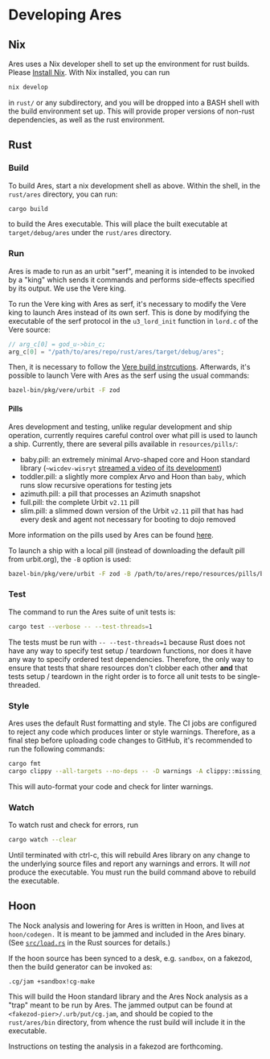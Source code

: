 # Developing Ares

## Nix
Ares uses a Nix developer shell to set up the environment for rust builds. Please [Install Nix](https://nixos.org/download#download-nix).
With Nix installed, you can run

```bash
nix develop
```

in `rust/` or any subdirectory, and you will be dropped into a BASH shell with the build environment set up. This will provide proper versions of non-rust dependencies, as well as the rust environment.

## Rust

### Build

To build Ares, start a nix development shell as above. Within the shell, in the `rust/ares` directory, you can run:

```bash
cargo build
```

to build the Ares executable. This will place the built executable at `target/debug/ares` under the `rust/ares` directory.

### Run

Ares is made to run as an urbit "serf", meaning it is intended to be invoked by a "king" which sends it commands and performs side-effects specified by its output. We use the Vere king.

To run the Vere king with Ares as serf, it's necessary to modify the Vere king to launch Ares instead of its own serf. This is done by modifying the executable of the serf protocol in the `u3_lord_init` function in `lord.c` of the Vere source:

```C
// arg_c[0] = god_u->bin_c;
arg_c[0] = "/path/to/ares/repo/rust/ares/target/debug/ares";
```

Then, it is necessary to follow the [Vere build instrcutions](https://github.com/urbit/vere/blob/develop/INSTALL.md). Afterwards, it's possible to launch Vere with Ares as the serf using the usual commands:

```bash
bazel-bin/pkg/vere/urbit -F zod
```

#### Pills

Ares development and testing, unlike regular development and ship operation, currently requires careful control over what pill is used to launch a ship. Currently, there are several pills available in `resources/pills/`:
* baby.pill: an extremely minimal Arvo-shaped core and Hoon standard library (`~wicdev-wisryt` [streamed a
video of its development](https://youtu.be/fOVhCx1a-9A))
* toddler.pill: a slightly more complex Arvo and Hoon than `baby`, which runs slow recursive operations for testing jets
* azimuth.pill: a pill that processes an Azimuth snapshot
* full.pill: the complete Urbit `v2.11` pill
* slim.pill: a slimmed down version of the Urbit `v2.11` pill that has had every desk and agent not necessary for booting to dojo removed

More information on the pills used by Ares can be found [here](https://github.com/urbit/ares/blob/status/docs/pills.md).

To launch a ship with a local pill (instead of downloading the default pill from urbit.org), the `-B` option is used:

```bash
bazel-bin/pkg/vere/urbit -F zod -B /path/to/ares/repo/resources/pills/baby.pill
```

### Test

The command to run the Ares suite of unit tests is:

```bash
cargo test --verbose -- --test-threads=1
```

The tests must be run with `-- --test-threads=1` because Rust does not have any way to specify test setup / teardown functions, nor does it have any way to
specify ordered test dependencies. Therefore, the only way to ensure that tests that share resources don't clobber each other **and** that tests setup / teardown in the right order is to force all unit tests to be single-threaded.

### Style

Ares uses the default Rust formatting and style. The CI jobs are configured to reject any code which produces linter or style warnings. Therefore, as a final step before uploading code changes to GitHub, it's recommended to run the following commands:

```bash
cargo fmt
cargo clippy --all-targets --no-deps -- -D warnings -A clippy::missing_safety_doc
```

This will auto-format your code and check for linter warnings.

### Watch

To watch rust and check for errors, run

```bash
cargo watch --clear
```

Until terminated with ctrl-c, this will rebuild Ares library on any change to the underlying source files and report any warnings and errors. It will *not* produce the executable. You must run the build command above to rebuild the executable.

## Hoon

The Nock analysis and lowering for Ares is written in Hoon, and lives at `hoon/codegen.` It is meant to be jammed and included in the Ares binary. (See [`src/load.rs`](rust/ares/src/load.rs) in the Rust sources for details.)

If the hoon source has been synced to a desk, e.g. `sandbox`, on a fakezod, then the build generator can be invoked as:

```
.cg/jam +sandbox!cg-make
```

This will build the Hoon standard library and the Ares Nock analysis as a "trap" meant to be run by Ares. The jammed output can be found at `<fakezod-pier>/.urb/put/cg.jam`, and should be copied to the `rust/ares/bin` directory, from whence the rust build will include it in the executable.

Instructions on testing the analysis in a fakezod are forthcoming.
